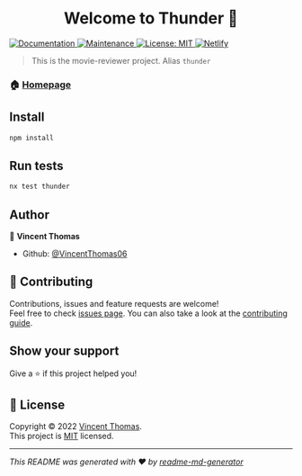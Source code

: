 <h1 align="center">Welcome to Thunder 👋</h1>
<p>

  <a href="https://github.com/VincentThomas06/Codebase#readme" target="_blank">
    <img alt="Documentation" src="https://img.shields.io/badge/documentation-yes-brightgreen.svg?style=flat-square" />
  </a>
  <a href="https://github.com/VincentThomas06/Codebase/graphs/commit-activity" target="_blank">
    <img alt="Maintenance" src="https://img.shields.io/badge/Maintained%3F-yes-green.svg?style=flat-square" />
  </a>
  <a href="https://github.com/VincentThomas06/Codebase/blob/main/LICENSE?style=flat-square" target="_blank">
    <img alt="License: MIT" src="https://img.shields.io/github/license/VincentThomas06/Codebase?style=flat-square" />
  </a>
  <a href="//movie.v-thomas.xyz">
  <img alt="Netlify" src="https://img.shields.io/netlify/16d309af-627a-471e-a5ec-8d739bbeb358?style=flat-square"></a>
</p>

> This is the movie-reviewer project. Alias `thunder`

### 🏠 [Homepage](https://github.com/VincentThomas06/Codebase#readme)

## Install

```sh
npm install
```

## Run tests

```sh
nx test thunder
```

## Author

👤 **Vincent Thomas**

- Github: [@VincentThomas06](https://github.com/VincentThomas06)

## 🤝 Contributing

Contributions, issues and feature requests are welcome!<br />Feel free to check
[issues page](https://github.com/VincentThomas06/Codebase/issues). You can also take a look at the
[contributing guide](https://github.com/VincentThomas06/Codebase/blob/main/CONTRIBUTING.md).

## Show your support

Give a ⭐️ if this project helped you!

## 📝 License

Copyright © 2022 [Vincent Thomas](https://github.com/VincentThomas06).<br /> This project is
[MIT](https://github.com/VincentThomas06/Codebase/blob/main/LICENSE) licensed.

---

_This README was generated with ❤️ by [readme-md-generator](https://github.com/kefranabg/readme-md-generator)_
